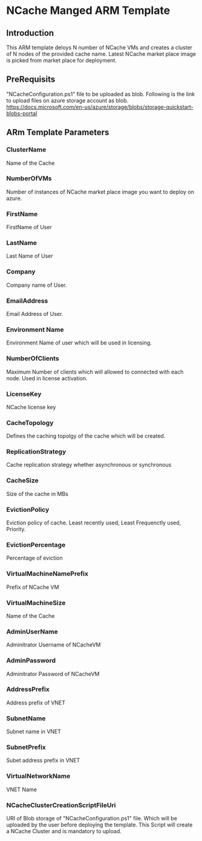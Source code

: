 # NCache Manged ARM Template

## Introduction

This ARM template deloys N number of NCache VMs and creates a cluster of N nodes of the provided cache name. Latest NCache market place image is picked from market place for deployment.

## PreRequisits
"NCacheConfiguration.ps1" file to be uploaded as blob. Following is the link to upload files on azure storage account as blob.
https://docs.microsoft.com/en-us/azure/storage/blobs/storage-quickstart-blobs-portal

## ARm Template Parameters 

### ClusterName
Name of the Cache 

### NumberOfVMs
Number of instances of NCache market place image you want to deploy on azure.

### FirstName
FirstName of User

### LastName
Last Name of User

### Company
Company name of User.

### EmailAddress
Email Address of User.

### Environment Name
Environment Name of user which will be used in licensing.

### NumberOfClients
Maximum Number of clients which will allowed to connected with each node. Used in license activation.

### LicenseKey
NCache license key

### CacheTopology
Defines the caching topolgy of the cache which will be created.

### ReplicationStrategy
Cache replication strategy whether asynchronous or synchronous 

### CacheSize
Size of the cache in MBs

### EvictionPolicy
Eviction policy of cache. Least recently used, Least Frequenctly used, Priority.

### EvictionPercentage
Percentage of eviction

### VirtualMachineNamePrefix
Prefix of NCache VM

### VirtualMachineSize
Name of the Cache 

### AdminUserName
Adminitrator Username of NCacheVM 

### AdminPassword
Adminitrator Password of NCacheVM 

### AddressPrefix
Address prefix of VNET

### SubnetName
Subnet name in VNET

### SubnetPrefix
Subet address prefix in VNET

### VirtualNetworkName
VNET Name

### NCacheClusterCreationScriptFileUri
URI of Blob storage of "NCacheConfiguration.ps1" file. Which will be uploaded by the user before deploying the template. This Script will create a NCache Cluster and is mandatory to upload.




 







 



 



